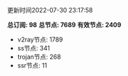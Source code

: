 更新时间2022-07-30 23:17:58

**总订阅: 98**
**总节点: 7689**
**有效节点: 2409**
- v2ray节点: 1789
- ss节点: 341
- trojan节点: 268
- ssr节点: 11
